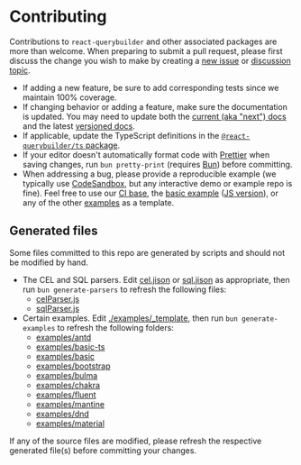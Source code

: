 # Contributing

Contributions to `react-querybuilder` and other associated packages are more than welcome. When preparing to submit a pull request, please first discuss the change you wish to make by creating a [new issue](https://github.com/react-querybuilder/react-querybuilder/issues/new) or [discussion topic](https://github.com/react-querybuilder/react-querybuilder/discussions/new).

- If adding a new feature, be sure to add corresponding tests since we maintain 100% coverage.
- If changing behavior or adding a feature, make sure the documentation is updated. You may need to update both the [current (aka "next") docs](./website/docs/) and the latest [versioned docs](./website/versioned_docs/).
- If applicable, update the TypeScript definitions in the [`@react-querybuilder/ts` package](./packages/ts/).
- If your editor doesn't automatically format code with [Prettier](https://prettier.io/) when saving changes, run `bun pretty-print` (requires [Bun](https://bun.sh/)) before committing.
- When addressing a bug, please provide a reproducible example (we typically use [CodeSandbox](https://codesandbox.io), but any interactive demo or example repo is fine). Feel free to use our [CI base](https://codesandbox.io/p/sandbox/github/react-querybuilder/react-querybuilder/tree/main/examples/ci), the [basic example](https://codesandbox.io/p/sandbox/github/react-querybuilder/react-querybuilder/tree/main/examples/basic-ts) ([JS version](https://codesandbox.io/p/sandbox/github/react-querybuilder/react-querybuilder/tree/main/examples/basic)), or any of the other [examples](./examples/) as a template.

## Generated files

Some files committed to this repo are generated by scripts and should not be modified by hand.

- The CEL and SQL parsers. Edit [cel.jison](./packages/react-querybuilder/src/utils/parseCEL/cel.jison) or [sql.jison](./packages/react-querybuilder/src/utils/parseSQL/sql.jison) as appropriate, then run `bun generate-parsers` to refresh the following files:
  - [celParser.js](./packages/react-querybuilder/src/utils/parseCEL/celParser.js)
  - [sqlParser.js](./packages/react-querybuilder/src/utils/parseSQL/sqlParser.js)
- Certain examples. Edit [./examples/\_template](./examples/_template), then run `bun generate-examples` to refresh the following folders:
  - [examples/antd](./examples/antd)
  - [examples/basic-ts](./examples/basic-ts)
  - [examples/basic](./examples/basic)
  - [examples/bootstrap](./examples/bootstrap)
  - [examples/bulma](./examples/bulma)
  - [examples/chakra](./examples/chakra)
  - [examples/fluent](./examples/fluent)
  - [examples/mantine](./examples/mantine)
  - [examples/dnd](./examples/dnd)
  - [examples/material](./examples/material)

If any of the source files are modified, please refresh the respective generated file(s) before committing your changes.
